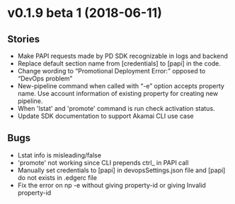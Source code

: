 # v0.1.9 beta 1 (2018-06-11)
## Stories
* Make PAPI requests made by PD SDK recognizable in logs and backend
* Replace default section name from [credentials] to [papi] in the code.
* Change wording to “Promotional Deployment Error:” opposed to “DevOps problem”
* New-pipeline command when called with “-e” option accepts property name. Use account information of existing property for creating new pipeline.
* When 'lstat' and 'promote' command is run check activation status.
* Update SDK documentation to support Akamai CLI use case

## Bugs
* Lstat info is misleading/false
* 'promote' not working since CLI prepends ctrl_ in PAPI call
* Manually set credentials to [papi] in devopsSettings.json file and [papi] do not exists in .edgerc file
* Fix the error on np -e without giving property-id or giving Invalid property-id
